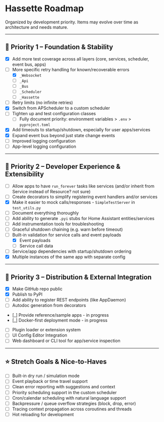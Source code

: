 # Hassette Roadmap

Organized by development priority. Items may evolve over time as architecture and needs mature.

---

## 🥇 Priority 1 – Foundation & Stability

- [x] Add more test coverage across all layers (core, services, scheduler, event bus, apps)
- [ ] More specific retry handling for known/recoverable errors
  - [x] `_Websocket`
  - [ ] `_Api`
  - [ ] `_Bus`
  - [ ] `_Scheduler`
  - [ ] `_Hassette`
- [ ] Retry limits (no infinite retries)
- [x] Switch from APScheduler to a custom scheduler
- [ ] Tighten up and test configuration classes
  - [ ] Fully document priority: environment variables > `.env` > `pyproject.toml`
- [x] Add timeouts to startup/shutdown, especially for user apps/services
- [x] Expand event bus beyond just state change events
- [ ] Improved logging configuration
- [ ] App-level logging configuration

---

## 🥈 Priority 2 – Developer Experience & Extensibility

- [ ] Allow apps to have `run_forever` tasks like services (and/or inherit from Service instead of Resource? not sure)
- [ ] Create decorators to simplify registering event handlers and/or services
- [x] Make it easier to mock calls/responses - `SimpleTestServer` in `test_utils.py`
- [ ] Document everything thoroughly
- [ ] Add ability to generate `.pyi` stubs for Home Assistant entities/services
- [ ] Add instrumentation tools for troubleshooting
- [ ] Graceful shutdown chaining (e.g. warn before timeout)
- [ ] Built-in validation for service calls and event payloads
  - [x] Event payloads
  - [ ] Service call data
- [ ] Service/app dependencies with startup/shutdown ordering
- [x] Multiple instances of the same app with separate config

---

## 🥉 Priority 3 – Distribution & External Integration

- [x] Make GitHub repo public
- [x] Publish to PyPI
- [ ] Add ability to register REST endpoints (like AppDaemon)
- [ ] Autodoc generation from decorators
- [_] Provide reference/sample apps - in progress
- [_] Docker-first deployment mode - in progress
- [ ] Plugin loader or extension system
- [ ] UI Config Editor Integration
- [ ] Web dashboard or CLI tool for app/service inspection

---

## ⭐ Stretch Goals & Nice-to-Haves

- [ ] Built-in dry run / simulation mode
- [ ] Event playback or time travel support
- [ ] Clean error reporting with suggestions and context
- [ ] Priority scheduling support in the custom scheduler
- [ ] Cron/calendar scheduling with natural language support
- [ ] Backpressure / queue overflow strategies (block, drop, error)
- [ ] Tracing context propagation across coroutines and threads
- [ ] Hot reloading for development

